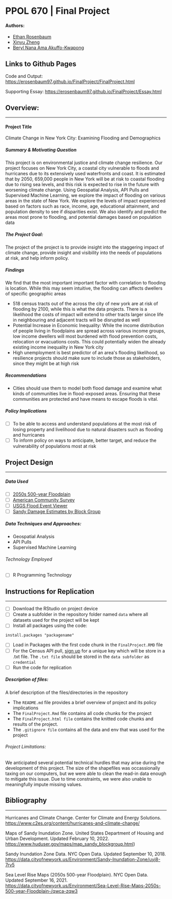 # PPOL 670 | Final Project
#### Authors:
* [Ethan Rosenbaum](https://github.com/erosenbaum97)
* [Xinyu Zheng](https://github.com/XZXinyuZheng)
* [Beryl Nana Ama Akuffo-Kwapong](https://github.com/bnakwaps)

## Links to Github Pages
Code and Output: https://erosenbaum97.github.io/FinalProject/FinalProject.html

Supporting Essay: https://erosenbaum97.github.io/FinalProject/Essay.html

## Overview:
-----------------------------

#### Project Title

Climate Change in New York City: Examining Flooding and Demographics

##### Summary & Motivating Question
This project is on environmental justice and climate change resilience. Our project focuses on New York City, a coastal city vulnerable to floods and hurricanes due to its extensively used waterfronts and coast. It is estimated that by 2050, 659,000 people in New York will be at risk to coastal flooding due to rising sea levels, and this risk is expected to rise in the future with worsening climate change. Using Geospatial Analysis, API Pulls and Supervised Machine Learning, we explore the impact of flooding on various areas in the state of New York. We explore the levels of impact experienced based on factors such as race, income, age, educational attainment, and population density to see if disparities exist. We also identify and predict the areas most prone to flooding, and potential damages based on population data

##### The Project Goal:
The project of the project is to provide insight into the staggering impact of climate change, provide insight and visibility into the needs of populations at risk, and help inform policy.

##### Findings
We find that the most important important factor with correlation to flooding is location. While this may seem intuitive, the  flooding can affects dwellers of specific geographic areas
* 518 census tracts out of the across the city of new york are at risk of flooding by 2100, while this is what the data projects. There is a likelihood the costs of impact will extend to other tracts larger since life in neighbouring and adjacent tracts will be disrupted as well  
* Potential Increase in Economic Inequality: While the income distribution of people living in floodplains are spread across various income groups, low income dwellers will most burdened with flood prevention costs, relocation or evacuations costs. This could potentially widen the already existing income inequality in New York city
* High unemployment is best predictor of an area's flooding likelihood, so resilience projects should make sure to include those as stakeholders, since they might be at high risk

##### Recommendations
* Cities should use them to model both flood damage and examine what kinds of communities live in flood-exposed areas. Ensuring that these communities are protected and have means to escape floods is vital.

##### Policy Implications
- [ ] To be able to access and understand populations at the most risk of losing property and livelihood due to natural disasters such as flooding and hurricanes
- [ ] To inform policy on ways to anticipate, better target, and reduce the vulnerability of populations most at risk  

## Project Design
-----------------------------

##### Data Used
- [ ] [2050s 500-year Floodplain](https://data.cityofnewyork.us)
- [ ] [American Community Survey](https://www.census.gov/programs-surveys/acs/about.html)
- [ ] [USGS Flood Event Viewer](https://stn.wim.usgs.gov/fev/#Sandy)
- [ ] [Sandy Damage Estimates by Block Group](https://www.huduser.gov/maps/map_sandy_blockgroup.html)

##### Data Techniques and Approaches:
* Geospatial Analysis
* API Pulls
* Supervised Machine Learning

###### Technology Employed
- [ ] R Programming Technology

## Instructions for Replication
-----------------------------
- [ ] Download the RStudio on project device
- [ ] Create a  subfolder in the repository folder named `data` where all datasets used for the project will be kept
- [ ]  Install all packages using the code:
```
install.packages "packagename"
```
- [ ] Load in Packages with the first code chunk in the `FinalProject.RMD` file
- [ ] For the Census API pull, [sign up](https://api.census.gov/data/key_signup.html) for a unique key which will be store in a .txt file. The `.txt file` should be stored in the `data subfolder` as `credential`
- [ ] Run the code for replication

##### Description of files:
A  brief description of the files/directories in the repository
* The `README.md` file provides a brief overview of project and its policy implications
* The `FinalProject.Rmd` file contains all code chunks for the project
* The `FinalProject.html file` contains the knitted code chunks  and results of the project.
* The `.gitignore file` contains all the data and env that was used for the project


###### Project Limitations:
We anticipated several potential technical hurdles that may arise during the development of this project. The size of the shapefiles was occassionally taxing on our computers, but we were able to clean the read-in data enough to mitigate this issue. Due to time constraints, we were also unable to meaningfully impute missing values.

## Bibliography
-------------------------------
Hurricanes and Climate Change. Center for Climate and Energy Solutions. https://www.c2es.org/content/hurricanes-and-climate-change/

Maps of Sandy Inundation Zone. United States Department of Housing and Urban Development. Updated February 10, 2022. https://www.huduser.gov/maps/map_sandy_blockgroup.html)

Sandy Inundation Zone Data. NYC Open Data. Updated September 10, 2018. https://data.cityofnewyork.us/Environment/Sandy-Inundation-Zone/uyj8-7rv5

Sea Level Rise Maps (2050s 500-year Floodplain). NYC Open Data. Updated September 16, 2021. https://data.cityofnewyork.us/Environment/Sea-Level-Rise-Maps-2050s-500-year-Floodplain-/qwca-zqw3
